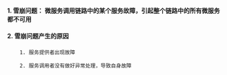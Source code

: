 #### 1. 雪崩问题： 微服务调用链路中的某个服务故障，引起整个链路中的所有微服务都不可用

#### 2. 雪崩问题产生的原因
```
    1. 服务提供者出现故障

    2. 服务调用者没有做好异常处理，导致自身故障
```
